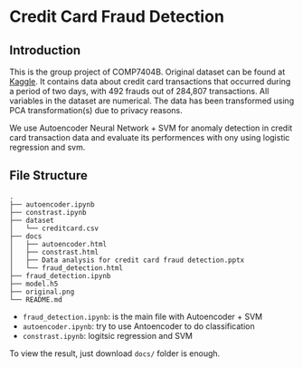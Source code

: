 # Credit Card Fraud Detection

## Introduction

This is the group project of COMP7404B. Original dataset can be found at [Kaggle](https://www.kaggle.com/mlg-ulb/creditcardfraud). 
It contains data about credit card transactions that occurred during a period of two days, with 492 frauds out of 284,807 transactions.
All variables in the dataset are numerical. The data has been transformed using PCA transformation(s) due to privacy reasons.

We use Autoencoder Neural Network + SVM for anomaly detection in credit card transaction data and evaluate its performences with ony using logistic regression and svm.

## File Structure

``` shell
.
├── autoencoder.ipynb
├── constrast.ipynb
├── dataset
│   └── creditcard.csv
├── docs
│   ├── autoencoder.html
│   ├── constrast.html
│   ├── Data analysis for credit card fraud detection.pptx
│   └── fraud_detection.html
├── fraud_detection.ipynb
├── model.h5
├── original.png
└── README.md
```

- `fraud_detection.ipynb`: is the main file with Autoencoder + SVM
- `autoencoder.ipynb`: try to use Antoencoder to do classification
- `constrast.ipynb`: logitsic regression and SVM

To view the result, just download `docs/` folder is enough.
